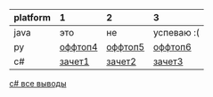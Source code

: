|platform|1|2|3|
|:-|:-|:-|:-|
java|это |не |успеваю :(|
py|[оффтоп4]()|[оффтоп5]()|[оффтоп6]()|
c#|[зачет1](https://github.com/am1bestofluck/07-10-22_hw/blob/a58fe918d40b09aa71d76b8b41149709adef2ffc/task/task1.cs)|[зачет2](https://github.com/am1bestofluck/07-10-22_hw/blob/a58fe918d40b09aa71d76b8b41149709adef2ffc/task/task2.cs)|[зачет3](https://github.com/am1bestofluck/07-10-22_hw/blob/a58fe918d40b09aa71d76b8b41149709adef2ffc/task/task3.cs)|  

[c# все выводы](https://github.com/am1bestofluck/07-10-22_hw/blob/a58fe918d40b09aa71d76b8b41149709adef2ffc/task/Program.cs)


